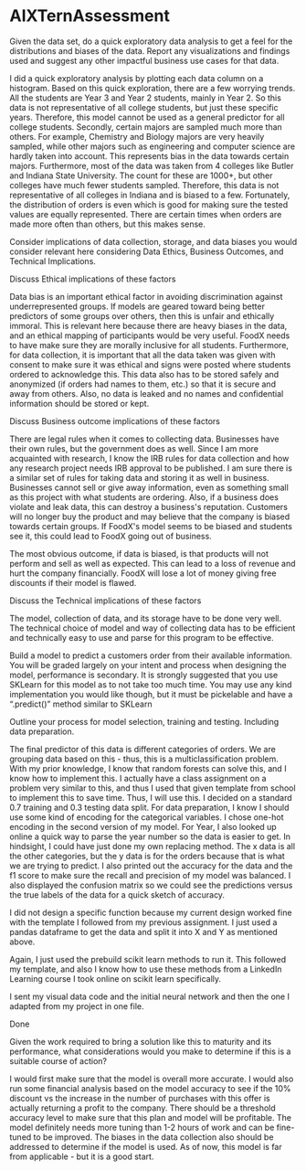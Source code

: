 # AIXTernAssessment

Given the data set, do a quick exploratory data analysis to get a feel for the distributions and biases of the data. Report any visualizations and findings used and suggest any other impactful business use cases for that data.

I did a quick exploratory analysis by plotting each data column on a histogram. Based on this quick exploration, there are a few worrying trends. All the students are Year 3 and Year 2 students, mainly in Year 2. So this data is not representative of all college students, but just these specific years. Therefore, this model cannot be used as a general predictor for all college students. Secondly, certain majors are sampled much more than others. For example, Chemistry and Biology majors are very heavily sampled, while other majors such as engineering and computer science are hardly taken into account. This represents bias in the data towards certain majors. Furthermore, most of the data was taken from 4 colleges like Butler and Indiana State University. The count for these are 1000+, but other colleges have much fewer students sampled. Therefore, this data is not representative of all colleges in Indiana and is biased to a few. Fortunately, the distribution of orders is even which is good for making sure the tested values are equally represented. There are certain times when orders are made more often than others, but this makes sense. 

Consider implications of data collection, storage, and data biases you would consider relevant here considering Data Ethics, Business Outcomes, and Technical Implications.

Discuss Ethical implications of these factors

Data bias is an important ethical factor in avoiding discrimination against underrepresented groups. If models are geared toward being better predictors of some groups over others, then this is unfair and ethically immoral. This is relevant here because there are heavy biases in the data, and an ethical mapping of participants would be very useful. FoodX needs to have make sure they are morally inclusive for all students. Furthermore, for data collection, it is important that all the data taken was given with consent to make sure it was ethical and signs were posted where students ordered to acknowledge this. This data also has to be stored safely and anonymized (if orders had names to them, etc.) so that it is secure and away from others. Also, no data is leaked and no names and confidential information should be stored or kept.
   
Discuss Business outcome implications of these factors

There are legal rules when it comes to collecting data. Businesses have their own rules, but the government does as well. Since I am more acquainted with research, I know the IRB rules for data collection and how any research project needs IRB approval to be published. I am sure there is a similar set of rules for taking data and storing it as well in business. Businesses cannot sell or give away information, even as something small as this project with what students are ordering. Also, if a business does violate and leak data, this can destroy a business's reputation. Customers will no longer buy the product and may believe that the company is biased towards certain groups. If FoodX's model seems to be biased and students see it, this could lead to FoodX going out of business.

The most obvious outcome, if data is biased, is that products will not perform and sell as well as expected. This can lead to a loss of revenue and hurt the company financially. FoodX will lose a lot of money giving free discounts if their model is flawed.
   
Discuss the Technical implications of these factors

The model, collection of data, and its storage have to be done very well. The technical choice of model and way of collecting data has to be efficient and technically easy to use and parse for this program to be effective. 


Build a model to predict a customers order from their available information.  You will be graded largely on your intent and process when designing the model, performance is secondary. It is strongly suggested that you use SKLearn for this model as to not take too much time.  You may use any kind implementation you would like though, but it must be pickelable and have a “.predict()” method similar to SKLearn

Outline your process for model selection, training and testing. Including data preparation.

The final predictor of this data is different categories of orders. We are grouping data based on this - thus, this is a multiclassification problem. With my prior knowledge, I know that random forests can solve this, and I know how to implement this. I actually have a class assignment on a problem very similar to this, and thus I used that given template from school to implement this to save time. Thus, I will use this. I decided on a standard 0.7 training and 0.3 testing data split. For data preparation, I know I should use some kind of encoding for the categorical variables. I chose one-hot encoding in the second version of my model. For Year, I also looked up online a quick way to parse the year number so the data is easier to get. In hindsight, I could have just done my own replacing method. The x data is all the other categories, but the y data is for the orders because that is what we are trying to predict. I also printed out the accuracy for the data and the f1 score to make sure the recall and precision of my model was balanced. I also displayed the confusion matrix so we could see the predictions versus the true labels of the data for a quick sketch of accuracy.

I did not design a specific function because my current design worked fine with the template I followed from my previous assignment. I just used a pandas dataframe to get the data and split it into X and Y as mentioned above.

Again, I just used the prebuild scikit learn methods to run it. This followed my template, and also I know how to use these methods from a LinkedIn Learning course I took online on scikit learn specifically. 

I sent my visual data code and the initial neural network and then the one I adapted from my project in one file. 

Done

Given the work required to bring a solution like this to maturity and its performance, what considerations would you make to determine if this is a suitable course of action?

I would first make sure that the model is overall more accurate. I would also run some financial analysis based on the model accuracy to see if the 10% discount vs the increase in the number of purchases with this offer is actually returning a profit to the company. There should be a threshold accuracy level to make sure that this plan and model will be profitable. The model definitely needs more tuning than 1-2 hours of work and can be fine-tuned to be improved. The biases in the data collection also should be addressed to determine if the model is used. As of now, this model is far from applicable - but it is a good start. 


